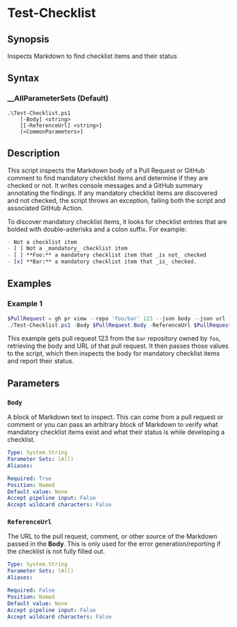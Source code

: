 # Test-Checklist

## Synopsis

Inspects Markdown to find checklist items and their status

## Syntax

### __AllParameterSets (Default)

```Syntax
.\Test-Checklist.ps1
    [-Body] <string>
    [[-ReferenceUrl] <string>]
    [<CommonParameters>]
```

## Description

This script inspects the Markdown body of a Pull Request or GitHub comment to find mandatory
checklist items and determine if they are checked or not. It writes console messages and a GitHub
summary annotating the findings. If any mandatory checklist items are discovered and not checked,
the script throws an exception, failing both the script and associated GitHub Action.

To discover mandatory checklist items, it looks for checklist entries that are bolded with
double-asterisks and a colon suffix. For example:

```markdown
- Not a checklist item
- [ ] Not a _mandatory_ checklist item
- [ ] **Foo:** a mandatory checklist item that _is not_ checked
- [x] **Bar:** a mandatory checklist item that _is_ checked.
```

## Examples

### Example 1

```powershell
$PullRequest = gh pr view --repo 'foo/bar' 123 --json body --json url | ConvertFrom-Json
./Test-Checklist.ps1 -Body $PullRequest.Body -ReferenceUrl $PullRequest.Url
```

This example gets pull request 123 from the `bar` repository owned by `foo`, retrieving the body and
URL of that pull request. It then passes those values to the script, which then inspects the body
for mandatory checklist items and report their status.

## Parameters

### `Body`

A block of Markdown text to inspect. This can come from a pull request or comment or you can pass an
arbitrary block of Markdown to verify what mandatory checklist items exist and what their status is
while developing a checklist.

```yaml
Type: System.String
Parameter Sets: (All)
Aliases:

Required: True
Position: Named
Default value: None
Accept pipeline input: False
Accept wildcard characters: False
```

### `ReferenceUrl`

The URL to the pull request, comment, or other source of the Markdown passed in the **Body**. This
is only used for the error generation/reporting if the checklist is not fully filled out.

```yaml
Type: System.String
Parameter Sets: (All)
Aliases:

Required: False
Position: Named
Default value: None
Accept pipeline input: False
Accept wildcard characters: False
```

